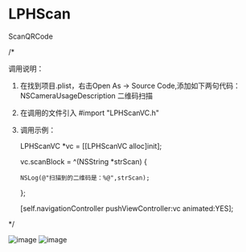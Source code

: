 # LPHScan
ScanQRCode

/*
 
 调用说明：
 1. 在找到项目.plist，右击Open As -> Source Code,添加如下两句代码：
        <key>NSCameraUsageDescription</key>
        <string>二维码扫描</string>
 
 2. 在调用的文件引入 #import "LPHScanVC.h"
 
 3. 调用示例：
 
    LPHScanVC *vc = [[LPHScanVC alloc]init];
 
    vc.scanBlock = ^(NSString *strScan) {
 
        NSLog(@"扫描到的二维码是：%@",strScan);
    };
 
    [self.navigationController pushViewController:vc animated:YES];
 
 */

![image](https://github.com/iosraven/LPHScan/blob/master/IMG_ScanQRCode.PNG)
![image](https://github.com/iosraven/LPHScan/blob/master/IMG_InputQRCode.PNG)